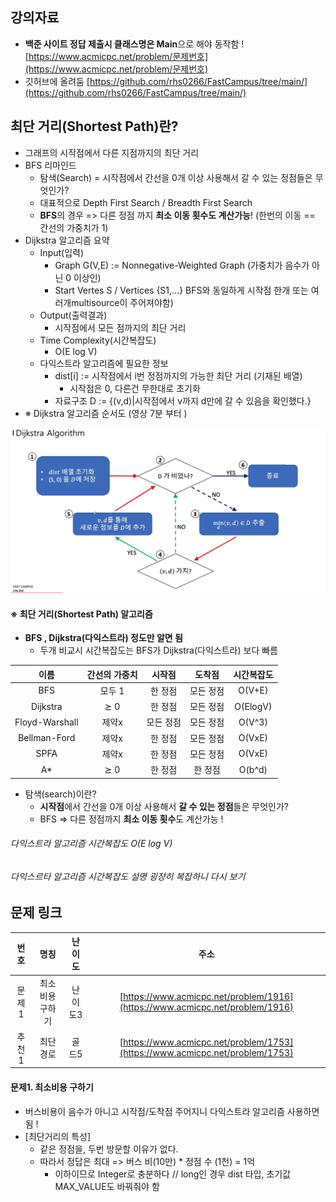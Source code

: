 ﻿## 강의자료 
- **백준 사이트 정답 제출시 클래스명은 Main**으로 해야 동작함 ! [https://www.acmicpc.net/problem/문제번호](https://www.acmicpc.net/problem/문제번호)
- 깃허브에 올려둠 
[https://github.com/rhs0266/FastCampus/tree/main/](https://github.com/rhs0266/FastCampus/tree/main/)

## 최단 거리(Shortest Path)란?
- 그래프의 시작점에서 다른 지점까지의 최단 거리 
- BFS 리마인드
  - 탐색(Search) = 시작점에서 간선을 0개 이상 사용해서 갈 수 있는 정점들은 무엇인가?
  - 대표적으로 Depth First Search / Breadth First Search 
  - **BFS**의 경우 => 다른 정점 까지 **최소 이동 횟수도 계산가능**! (한번의 이동 == 간선의 가중치가 1)
- Dijkstra 알고리즘 요약 
  - Input(입력)
    - Graph G(V,E) := Nonnegative-Weighted Graph (가중치가 음수가 아닌 0 이상인)
    - Start Vertes S / Vertices {S1,...} BFS와 동일하게 시작점 한개 또는 여러개multisource이 주어져야함)
  - Output(출력결과)
    - 시작점에서 모든 점까지의 최단 거리 
  - Time Complexity(시간복잡도)
    - O(E log V)
  - 다익스트라 알고리즘에 필요한 정보 
    - dist[i] := 시작점에서 i번 정점까지의 가능한 최단 거리 (기재된 배열)
      - 시작점은 0, 다른건 무한대로 초기화
    - 자료구조 D := {(v,d)|시작점에서 v까지 d만에 갈 수 있음을 확인했다.}
- ※ Dijkstra 알고리즘 순서도 (영상 7분 부터 )

![Alt text](/images/fastcampus/dijkstra.png) 


#### ※ 최단 거리(Shortest Path) 알고리즘 
- **BFS , Dijkstra(다익스트라) 정도만 알면 됨** 
    - 두개 비교시 시간복잡도는 BFS가 Dijkstra(다익스트라) 보다 빠름 

|  이름  |간선의 가중치| 시작점 |  도착점  |시간복잡도|
|:------:|:--------:|:--------:|:-------:|:-------:|
|BFS     |  모두 1  | 한 정점   | 모든 정점| O(V+E)|
|Dijkstra|  ⪰ 0    | 한 정점   | 모든 정점| O(ElogV)|
|Floyd-Warshall|제약x| 모든 정점| 모든 정점| O(V^3)|
|Bellman-Ford|제약x | 한 정점   | 모든 정점| O(VxE)|
|SPFA    |제약x     | 한 정점   | 모든 정점| O(VxE)|
|A*      |⪰ 0      | 한 정점    | 한 정점 | O(b^d)|

- 탐색(search)이란?
  - **시작점**에서 간선을 0개 이상 사용해서 **갈 수 있는 정점**들은 무엇인가? 
  - BFS => 다른 정점까지 **최소 이동 횟수**도 계산가능 !

###### 다익스트라 알고리즘 시간복잡도 O(E log V)
###### 다익스르타 알고리즘 시간복잡도 설명 굉장히 복잡하니 다시 보기 

## 문제 링크 
|번호|명칭|난이도|주소|
|:------:|:--------:|:--------:|:--------------:|
|문제1|최소비용구하기|난이도3|[https://www.acmicpc.net/problem/1916](https://www.acmicpc.net/problem/1916)|
|추천1|최단경로|골드5|[https://www.acmicpc.net/problem/1753](https://www.acmicpc.net/problem/1753)|


#### 문제1. 최소비용 구하기
- 버스비용이 음수가 아니고 시작점/도착점 주어지니 다익스트라 알고리즘 사용하면 됨 ! 
- [최단거리의 특성]
  - 같은 정점을, 두번 방문할 이유가 없다.
  - 따라서 정답은 최대 => 버스 비(10만) * 정점 수 (1천) = 1억 
    - 이하이므로 Integer로 충분하다 // long인 경우 dist 타입, 초기값MAX_VALUE도 바꿔줘야 함  